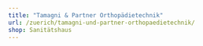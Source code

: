 ```yaml
---
title: "Tamagni & Partner Orthopädietechnik"
url: /zuerich/tamagni-und-partner-orthopaedietechnik/
shop: Sanitätshaus
---
```

